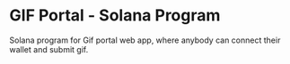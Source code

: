 # GIF Portal - Solana Program

Solana program for Gif portal web app, where anybody can connect their wallet and submit gif.
